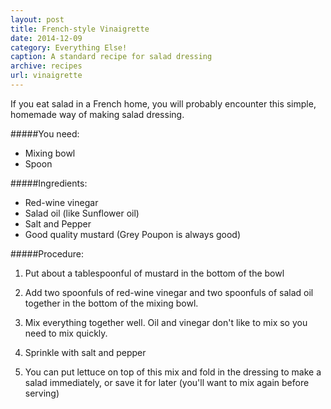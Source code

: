 ```yaml
---
layout: post
title: French-style Vinaigrette
date: 2014-12-09
category: Everything Else!
caption: A standard recipe for salad dressing
archive: recipes
url: vinaigrette
---
```

If you eat salad in a French home, you will probably encounter this simple, homemade way of making salad dressing.

#####You need:

* Mixing bowl
* Spoon

#####Ingredients:

* Red-wine vinegar
* Salad oil (like Sunflower oil)
* Salt and Pepper
* Good quality mustard (Grey Poupon is always good)

#####Procedure:

1. Put about a tablespoonful of mustard in the bottom of the bowl

2. Add two spoonfuls of red-wine vinegar and two spoonfuls of salad oil together in the bottom of the mixing bowl.

3. Mix everything together well. Oil and vinegar don't like to mix so you need to mix quickly. 

4. Sprinkle with salt and pepper

5. You can put lettuce on top of this mix and fold in the dressing to make a salad immediately, or save it for later (you'll want to mix again before serving)